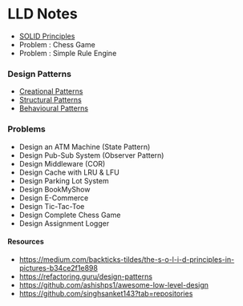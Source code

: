 # LLD Notes


* [SOLID Principles](./solid_principles.md)
* Problem : Chess Game
* Problem : Simple Rule Engine
### Design Patterns
* [Creational Patterns](creational_patterns.md)
* [Structural Patterns](structural_patterns.md)
* [Behavioural Patterns](behavioural_patterns.md)

### Problems
* Design an ATM Machine (State Pattern)
* Design Pub-Sub System (Observer Pattern)
* Design Middleware (COR)
* Design Cache with LRU & LFU
* Design Parking Lot System
* Design BookMyShow
* Design E-Commerce
* Design Tic-Tac-Toe
* Design Complete Chess Game
* Design Assignment Logger

#### Resources
* https://medium.com/backticks-tildes/the-s-o-l-i-d-principles-in-pictures-b34ce2f1e898
* https://refactoring.guru/design-patterns
* https://github.com/ashishps1/awesome-low-level-design
* https://github.com/singhsanket143?tab=repositories